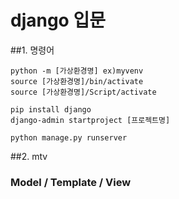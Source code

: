 # django 입문

##1. 명령어  
``` 
python -m [가상환경명] ex)myvenv  
source [가상환경명]/bin/activate  
source [가상환경명]/Script/activate    

pip install django  
django-admin startproject [프로젝트명]  
  
python manage.py runserver
```
##2. mtv  
### Model / Template / View
  
